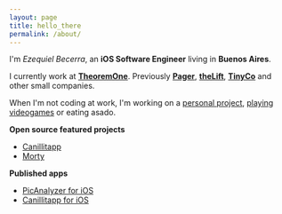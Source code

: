 ```yaml
---
layout: page
title: hello_there
permalink: /about/
---
```


I'm _Ezequiel Becerra_, an __iOS Software Engineer__ living in __Buenos Aires__.

I currently work at [__TheoremOne__](https://theoremone.co). Previously [__Pager__](http://www.pager.com), [__theLift__](http://thelift.net), [__TinyCo__](http://www.tinyco.com) and other small companies.

When I'm not coding at work, I'm working on a [personal project](http://www.github.com/betzerra), [playing videogames](https://www.instagram.com/p/BE1UOmBSlM0/?taken-by=betzerra) or eating asado.

__Open source featured projects__
- [Canillitapp](https://github.com/canillitapp/)
- [Morty](https://github.com/betzerra/morty)

__Published apps__

- [PicAnalyzer for iOS](http://www.picanalyzer.com)
- [Canillitapp for iOS](https://itunes.apple.com/us/app/canillitapp/id1148447560?ls=1&mt=8)
